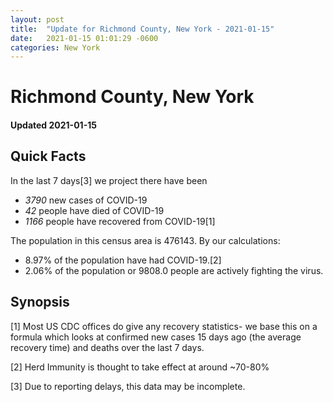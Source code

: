 ```yaml
---
layout: post
title:  "Update for Richmond County, New York - 2021-01-15"
date:   2021-01-15 01:01:29 -0600
categories: New York
---
```


# Richmond County, New York
#### Updated 2021-01-15

## Quick Facts

In the last 7 days[3] we project there have been
- *3790* new cases of COVID-19
- *42* people have died of COVID-19
- *1166* people have recovered from COVID-19[1]

The population in this census area is 476143. By our calculations:
- 8.97% of the population have had COVID-19.[2]
- 2.06% of the population or 9808.0 people are actively fighting the virus.

## Synopsis




[1] Most US CDC offices do give any recovery statistics- we base this on a formula which looks at confirmed new cases
15 days ago (the average recovery time) and deaths over the last 7 days.

[2] Herd Immunity is thought to take effect at around ~70-80%

[3] Due to reporting delays, this data may be incomplete.
 
    